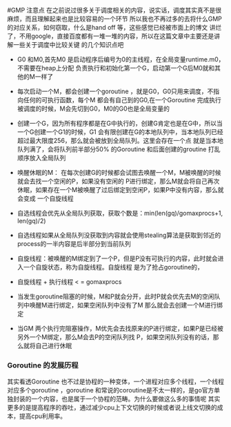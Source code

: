 #GMP 注意点
在之前说过很多关于调度相关的内容，说实话，调度其实真不是很麻烦，而且理解起来也是比较容易的一个环节
所以我也不再过多的去将什么GMP的对应关系，如何窃取，什么是hand off 等，这些感觉已经被市面上的博文
讲烂了，不用google，直接百度都有一堆一堆的内容，所以在这篇文章中主要还是讲解一些关于调度中比较关键
的几个知识点吧

- G0 和M0,首先M0 是启动程序后编号为0的主线程，在全局变量runtime.m0，不需要在heap上分配
负责执行和初始化第一个G，启动第一个G后M0就和其他的M一样了
- 每次启动一个M，都会创建一个goroutine ，就是G0，G0只用来调度，不指向任何的可执行函数，每个M
都会有自己到的G0,在一个Goroutine 完成执行被调度的时候，M会先切到G0，M0的G0也是全局变量的

- 创建一个G，因为所有程序都是在G中执行的，创建G肯定也是在G中，所以当一个G创建一个G1的时候，G1
会有限创建在G的本地队列中，当本地队列已经超过最大限度256，那么就会被放到全局队列。这里会存在一个点
就是当本地队列满了，会将队列前半部分50% 的Goroutine 和后面创建的groutine 打乱顺序放入全局队列

- 唤醒休眠的M： 在每次创建G的时候都会试图去唤醒一个M，M被唤醒的时候就会去找一个空闲的P，如果没有空闲的
P进行绑定，那么M就会将自己再次休眠，如果存在一个M被唤醒了过后绑定到空闲P，如果P中没有内容，那么就会变成
一个自旋线程
- 自选线程会优先从全局队列获取，获取个数是：min(len(gq)/gomaxprocs+1, len(gq)/2)
- 自选线程如果从全局队列没获取到内容就会使用stealing算法是获取到邻近的process的一半内容是后半部分到当前队列
- 自旋线程：被唤醒的M绑定到了一个P，但是P没有可执行的内容，此时就会进入一个自旋状态，称为自旋线程。自旋线程
是为了抢占goroutine的，
- 自旋线程 + 执行线程 < = gomaxprocs

- 当发生goroutine阻塞的时候，M和P就会分开，此时P就会优先去M的空闲队列中唤醒M进行绑定，如果空闲队列中没有了M
那么就会去创建一个M进行绑定

- 当GM 两个执行完阻塞操作，M优先会去找原来的P进行绑定，如果P是已经被另外一个M绑定，那么M会去P的空闲队列找
P，如果空闲队列没有的话，那么就将自己进行休眠


### Goroutine 的发展历程
其实看透Goroutine 也不过是协程的一种变体，一个进程对应多个线程，一个线程对应多个goroutine ，goroutine
和常说的coroutine是不太一样的，是go官方单独封装的一个内容，也是属于一个协程的范畴。为什么要做这么多的事情呢
其实更多的是提高程序的吞吐，通过减少cpu上下文切换的时候或者说上线文切换的成本，提高cpu利用率。
